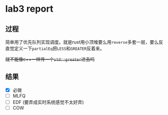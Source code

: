 # lab3 report

## 过程

简单用了优先队列实现调度。就是rust用小顶堆要么用`reverse`多套一层，要么反直觉定义一下`partialEq`把`LESS`和`GREATER`反着来。

~~就不能像c++一样传一个`std::greater`进去吗~~

## 结果

- [x] 必做
- [ ] MLFQ
- [ ] EDF (要弄成实时系统感觉不太好弄)
- [ ] COW